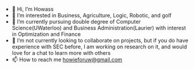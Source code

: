 - 👋 Hi, I’m Howass
- 👀 I’m interested in Business, Agriculture, Logic, Robotic, and golf
- 🌱 I’m currently pursuing double degree of Computer Science(UWaterloo) and Business Administration(Laurier) with interest in Optimization and Finance
- 💞️ I’m not currently looking to collaborate on projects, but if you do have experience with SEC before, I am working on research on it, and would love for a chat to learn more with others
- 📫 How to reach me howieforuw@gmail.com

